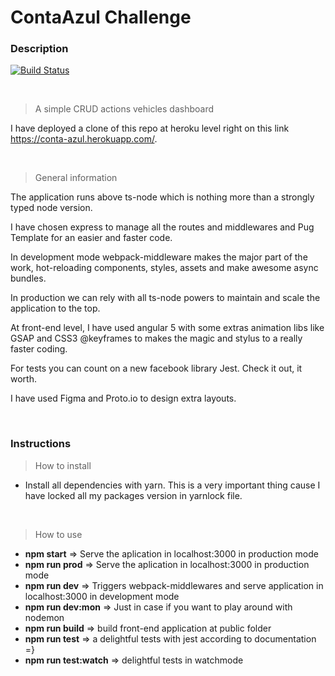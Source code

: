 # ContaAzul Challenge

### Description
[![Build Status](https://travis-ci.org/darkfrontcode/conta-azul-challenge.svg?branch=master)](https://travis-ci.org/darkfrontcode/conta-azul-challenge)

<br>

> A simple CRUD actions vehicles dashboard

I have deployed a clone of this repo at heroku level right on this link https://conta-azul.herokuapp.com/.

<br>

> General information

The application runs above ts-node which is nothing more than a strongly typed node version. 

I have chosen express to manage all the routes and middlewares and Pug Template for an easier and faster code.

In development mode webpack-middleware makes the major part of the work, hot-reloading components, styles, assets and make awesome async bundles.

In production we can rely with all ts-node powers to maintain and scale the application to the top.

At front-end level, I have used angular 5 with some extras animation libs like GSAP and CSS3 @keyframes to makes the magic and stylus to a really faster coding.

For tests you can count on a new facebook library Jest. Check it out, it worth.

I have used Figma and Proto.io to design extra layouts.

<br>



### Instructions

> How to install

* Install all dependencies with yarn. This is a very important thing cause I have locked all my packages version in yarnlock file.

<br>


> How to use

* <b>npm start</b>				=> Serve the aplication in localhost:3000 in production mode
* <b>npm run prod</b>  			=> Serve the aplication in localhost:3000 in production mode
* <b>npm run dev</b> 			=> Triggers webpack-middlewares and serve application in localhost:3000 in development mode
* <b>npm run dev:mon</b> 		=> Just in case if you want to play around with nodemon
* <b>npm run build</b>			=> build front-end application at public folder
* <b>npm run test</b>			=> a delightful tests with jest according to documentation =}
* <b>npm run test:watch</b>		=> delightful tests in watchmode